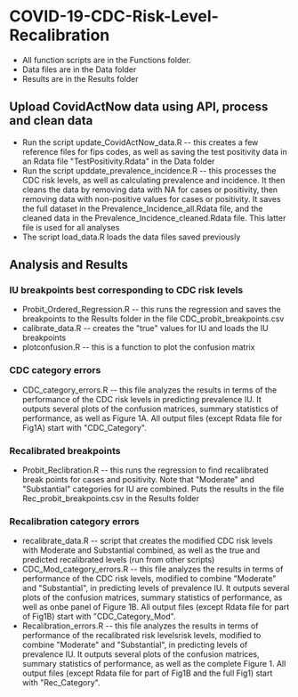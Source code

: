 # COVID-19-CDC-Risk-Level-Recalibration

* All function scripts are in the Functions folder.
* Data files are in the Data folder
* Results are in the Results folder

## Upload CovidActNow data using API, process and clean data

* Run the script update_CovidActNow_data.R -- this creates a few reference files for fips codes, as well as saving the test positivity data in an Rdata file "TestPositivity.Rdata" in the Data folder
* Run the script upddate_prevalence_incidence.R -- this processes the CDC risk levels, as well as calculating prevalence and incidence.  It then cleans the data by removing data with NA for cases or positivity, then removing data with non-positive values for cases or positivity.  It saves the full dataset in the Prevalence_Incidence_all.Rdata file, and the cleaned data in the Prevalence_Incidence_cleaned.Rdata file.  This latter file is used for all analyses
* The script load_data.R loads the data files saved previously

## Analysis and Results

### IU breakpoints best corresponding to CDC risk levels

* Probit_Ordered_Regression.R -- this runs the regression and saves the breakpoints to the Results folder in the file CDC_probit_breakpoints.csv
* calibrate_data.R -- creates the "true" values for IU and loads the IU breakpoints
* plotconfusion.R -- this is a function to plot the confusion matrix

### CDC category errors

* CDC_category_errors.R -- this file analyzes the results in terms of the performance of the CDC risk levels in predicting prevalence IU.  It outputs several plots of the confusion matrices, summary statistics of performance, as well as Figure 1A.  All output files (except Rdata file for Fig1A) start with "CDC_Category".

### Recalibrated breakpoints 

* Probit_Reclibration.R -- this runs the regression to find recalibrated break points for cases and positivity. Note that "Moderate" and "Substantial" categories for IU are combined.  Puts the results in the file Rec_probit_breakpoints.csv in the Results folder

### Recalibration category errors

* recalibrate_data.R -- script that creates the modified CDC risk levels with Moderate and Substantial combined, as well as the true and predicted recalibrated levels (run from other scripts)
* CDC_Mod_category_errors.R -- this file analyzes the results in terms of performance of the CDC risk levels, modified to combine "Moderate" and "Substantial", in predicting levels of prevalence IU.   It outputs several plots of the confusion matrices, summary statistics of performance, as well as onbe panel of Figure 1B.  All output files (except Rdata file for part of Fig1B) start with "CDC_Category_Mod".
* Recalibration_errors.R -- this file analyzes the results in terms of performance of the recalibrated risk levelsrisk levels, modified to combine "Moderate" and "Substantial", in predicting levels of prevalence IU.   It outputs several plots of the confusion matrices, summary statistics of performance, as well as the complete Figure 1.  All output files (except Rdata file for part of Fig1B and the full Fig1) start with "Rec_Category".

